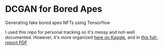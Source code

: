 # DCGAN for Bored Apes
Generating fake bored apes NFTs using Tensorflow

I used this repo for personal tracking so it's messy and not-well documented. 
However, it's more organized [here on Kaggle](https://www.kaggle.com/code/nikitakotsehub/dcgan-for-bored-apes-with-tensorflow), 
and in [this full-report PDF](https://drive.google.com/file/d/1qJ-8PlCz37uOPe6wO53VK_GsC4vrczBL/view)
